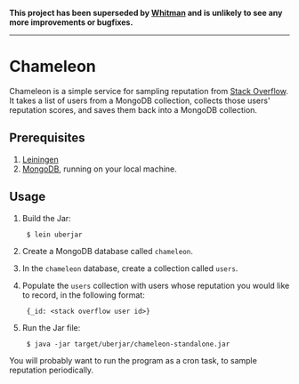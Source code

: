 **This project has been superseded by
[Whitman](http://github.com/mdippery/whitman) and is unlikely to see any more
improvements or bugfixes.**

---

# Chameleon

Chameleon is a simple service for sampling reputation from
[Stack Overflow](http://stackoverflow.com). It takes a list of users
from a MongoDB collection, collects those users' reputation scores,
and saves them back into a MongoDB collection.

## Prerequisites

1. [Leiningen](http://leiningen.org)
2. [MongoDB](http://www.mongodb.org), running on your local machine.

## Usage

1. Build the Jar:

        $ lein uberjar

2. Create a MongoDB database called `chameleon`.

3. In the `chameleon` database, create a collection called `users`.

4. Populate the `users` collection with users whose reputation you would
   like to record, in the following format:

        {_id: <stack overflow user id>}

5. Run the Jar file:

        $ java -jar target/uberjar/chameleon-standalone.jar

You will probably want to run the program as a cron task, to sample
reputation periodically.
